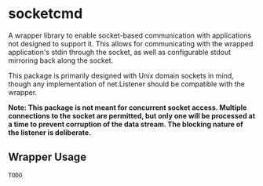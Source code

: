 # socketcmd

A wrapper library to enable socket-based communication with applications not designed to support
it. This allows for communicating with the wrapped application's stdin through the socket, as well
as configurable stdout mirroring back along the socket.

This package is primarily designed with Unix domain sockets in mind, though any
implementation of net.Listener should be compatible with the wrapper.

**Note: This package is not meant for concurrent socket access. Multiple connections
to the socket are permitted, but only one will be processed at a time to prevent corruption
of the data stream. The blocking nature of the listener is deliberate.**

## Wrapper Usage
`TODO`
